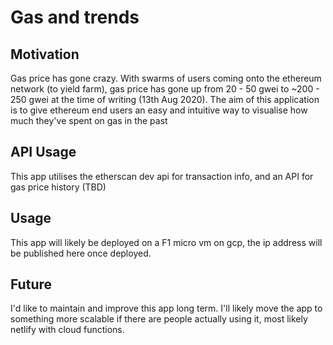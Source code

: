 # Gas and trends

## Motivation
Gas price has gone crazy. With swarms of users coming onto the ethereum network (to yield farm), gas price has gone up from 20 - 50 gwei to ~200 - 250 gwei at the time of writing (13th Aug 2020). The aim of this application is to give ethereum end users an easy and intuitive way to visualise how much they've spent on gas in the past 

## API Usage
This app utilises the etherscan dev api for transaction info, and an API for gas price history (TBD)

## Usage
This app will likely be deployed on a F1 micro vm on gcp, the ip address will be published here once deployed.

## Future
I'd like to maintain and improve this app long term. I'll likely move the app to something more scalable if there are people actually using it, most likely netlify with cloud functions.